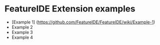 # FeatureIDE Extension examples

* [Example 1] (https://github.com/FeatureIDE/FeatureIDE/wiki/Example-1)
* Example 2
* Example 3
* Example 4